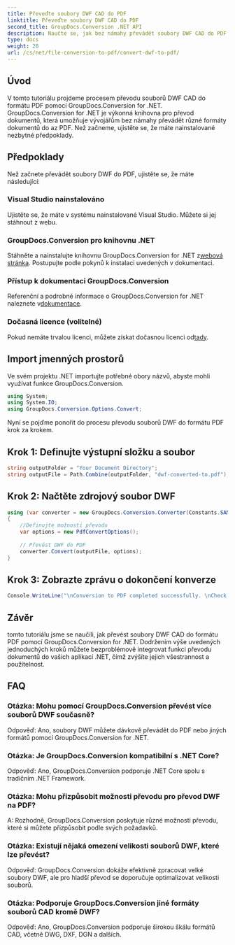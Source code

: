 ```yaml
---
title: Převeďte soubory DWF CAD do PDF
linktitle: Převeďte soubory DWF CAD do PDF
second_title: GroupDocs.Conversion .NET API
description: Naučte se, jak bez námahy převádět soubory DWF CAD do PDF pomocí GroupDocs.Conversion for .NET. Následujte náš krok za krokem pro integraci do vašich aplikací .NET.
type: docs
weight: 28
url: /cs/net/file-conversion-to-pdf/convert-dwf-to-pdf/
---
```

## Úvod
V tomto tutoriálu projdeme procesem převodu souborů DWF CAD do formátu PDF pomocí GroupDocs.Conversion for .NET. GroupDocs.Conversion for .NET je výkonná knihovna pro převod dokumentů, která umožňuje vývojářům bez námahy převádět různé formáty dokumentů do az PDF. Než začneme, ujistěte se, že máte nainstalované nezbytné předpoklady.
## Předpoklady
Než začnete převádět soubory DWF do PDF, ujistěte se, že máte následující:
### Visual Studio nainstalováno
Ujistěte se, že máte v systému nainstalované Visual Studio. Můžete si jej stáhnout z webu.
### GroupDocs.Conversion pro knihovnu .NET
 Stáhněte a nainstalujte knihovnu GroupDocs.Conversion for .NET z[webová stránka](https://releases.groupdocs.com/conversion/net/). Postupujte podle pokynů k instalaci uvedených v dokumentaci.
### Přístup k dokumentaci GroupDocs.Conversion
 Referenční a podrobné informace o GroupDocs.Conversion for .NET naleznete v[dokumentace](https://reference.groupdocs.com/conversion/net/).
### Dočasná licence (volitelné)
 Pokud nemáte trvalou licenci, můžete získat dočasnou licenci od[tady](https://purchase.groupdocs.com/temporary-license/).

## Import jmenných prostorů
Ve svém projektu .NET importujte potřebné obory názvů, abyste mohli využívat funkce GroupDocs.Conversion.

```csharp
using System;
using System.IO;
using GroupDocs.Conversion.Options.Convert;
```

Nyní se pojďme ponořit do procesu převodu souborů DWF do formátu PDF krok za krokem.
## Krok 1: Definujte výstupní složku a soubor
```csharp
string outputFolder = "Your Document Directory";
string outputFile = Path.Combine(outputFolder, "dwf-converted-to.pdf");
```
## Krok 2: Načtěte zdrojový soubor DWF
```csharp
using (var converter = new GroupDocs.Conversion.Converter(Constants.SAMPLE_DWF))
{
    //Definujte možnosti převodu
    var options = new PdfConvertOptions();
    
    // Převést DWF do PDF
    converter.Convert(outputFile, options);
}
```
## Krok 3: Zobrazte zprávu o dokončení konverze
```csharp
Console.WriteLine("\nConversion to PDF completed successfully. \nCheck output in {0}", outputFolder);
```

## Závěr
tomto tutoriálu jsme se naučili, jak převést soubory DWF CAD do formátu PDF pomocí GroupDocs.Conversion for .NET. Dodržením výše uvedených jednoduchých kroků můžete bezproblémově integrovat funkci převodu dokumentů do vašich aplikací .NET, čímž zvýšíte jejich všestrannost a použitelnost.
## FAQ
### Otázka: Mohu pomocí GroupDocs.Conversion převést více souborů DWF současně?
Odpověď: Ano, soubory DWF můžete dávkově převádět do PDF nebo jiných formátů pomocí GroupDocs.Conversion for .NET.
### Otázka: Je GroupDocs.Conversion kompatibilní s .NET Core?
Odpověď: Ano, GroupDocs.Conversion podporuje .NET Core spolu s tradičním .NET Framework.
### Otázka: Mohu přizpůsobit možnosti převodu pro převod DWF na PDF?
A: Rozhodně, GroupDocs.Conversion poskytuje různé možnosti převodu, které si můžete přizpůsobit podle svých požadavků.
### Otázka: Existují nějaká omezení velikosti souborů DWF, které lze převést?
Odpověď: GroupDocs.Conversion dokáže efektivně zpracovat velké soubory DWF, ale pro hladší převod se doporučuje optimalizovat velikosti souborů.
### Otázka: Podporuje GroupDocs.Conversion jiné formáty souborů CAD kromě DWF?
Odpověď: Ano, GroupDocs.Conversion podporuje širokou škálu formátů CAD, včetně DWG, DXF, DGN a dalších.